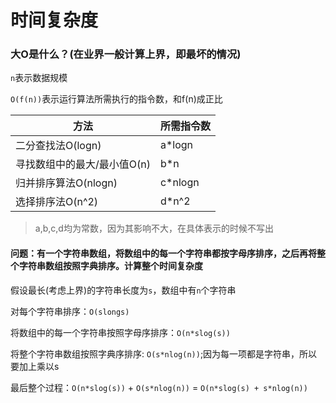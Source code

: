 # 时间复杂度

### 大O是什么？(在业界一般计算上界，即最坏的情况)

`n`表示数据规模

`O(f(n))`表示运行算法所需执行的指令数，和f(n)成正比

| 方法               | 所需指令数   |
| ---------------- | ------- |
| 二分查找法O(logn)     | a*logn  |
| 寻找数组中的最大/最小值O(n) | b*n     |
| 归并排序算法O(nlogn)   | c*nlogn |
| 选择排序法O(n^2)      | d*n^2   |

> a,b,c,d均为常数，因为其影响不大，在具体表示的时候不写出

#### 问题：有一个字符串数组，将数组中的每一个字符串都按字母序排序，之后再将整个字符串数组按照字典排序。计算整个时间复杂度

假设最长(考虑上界)的字符串长度为`s`，数组中有`n`个字符串

对每个字符串排序：`O(slongs)`

将数组中的每一个字符串按照字母序排序：`O(n*slog(s))`

将整个字符串数组按照字典序排序: `O(s*nlog(n))`;因为每一项都是字符串，所以要加上乘以s

最后整个过程：`O(n*slog(s))` + `O(s*nlog(n))` = `O(n*slog(s) + s*nlog(n))`

